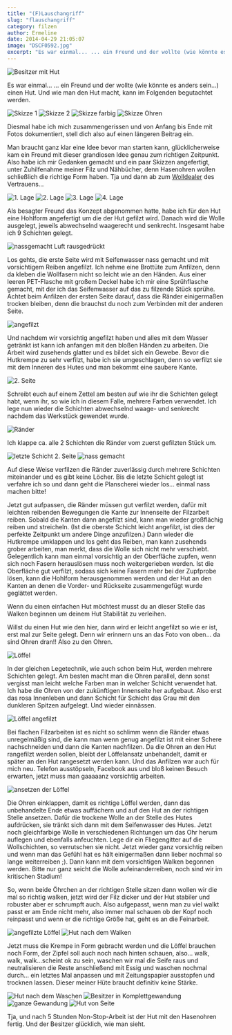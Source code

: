 ```yaml
---
title: "(F)Lauschangriff"
slug: "flauschangriff"
category: filzen
author: Ermeline
date: 2014-04-29 21:05:07
image: "DSCF0592.jpg"
excerpt: "Es war einmal... ... ein Freund und der wollte (wie könnte es anders sein...) einen Hut."
---
```


![Besitzer mit Hut](DSCF0592.jpg)

Es war einmal... ... ein Freund und der wollte (wie könnte es anders sein...) einen Hut. Und wie man den Hut macht, kann im Folgenden begutachtet werden.  


![Skizze 1](DSCF0555.jpg)
![Skizze 2](DSCF0556.jpg)
![Skizze farbig](DSCF0572.jpg)
![Skizze Ohren](DSCF0573.jpg)

Diesmal habe ich mich zusammengerissen und von Anfang bis Ende mit Fotos dokumentiert, stell dich also auf einen längeren Beitrag ein.

Man braucht ganz klar eine Idee bevor man starten kann, glücklicherweise kam ein Freund mit dieser grandiosen Idee genau zum richtigen Zeitpunkt. Also habe ich mir Gedanken gemacht und ein paar Skizzen angefertigt, unter Zuhilfenahme meiner Filz und Nähbücher, denn Hasenohren wollen schließlich die richtige Form haben. Tja und dann ab zum [Wolldealer](http://www.dewullstuuv.de/shop/?XTCsid=c7e1ac307d900ccfcb00aa599ea032c0) des Vertrauens...


![1. Lage](DSCF0571.jpg)
![2. Lage](DSCF0574.jpg)
![3. Lage](DSCF0576.jpg)
![4. Lage](DSCF0577.jpg)

Als besagter Freund das Konzept abgenommen hatte, habe ich für den Hut eine Hohlform angefertigt um die der Hut gefilzt wird. Danach wird die Wolle ausgelegt, jeweils abwechselnd waagerecht und senkrecht. Insgesamt habe ich 9 Schichten gelegt.


![nassgemacht Luft rausgedrückt](DSCF0578.jpg)

Los gehts, die erste Seite wird mit Seifenwasser nass gemacht und mit vorsichtigem Reiben angefilzt. Ich nehme eine Brottüte zum Anfilzen, denn da kleben die Wollfasern nicht so leicht wie an den Händen. Aus einer leeren PET-Flasche mit großem Deckel habe ich mir eine Sprühflasche gemacht, mit der ich das Seifenwasser auf das zu filzende Stück sprühe. Achtet beim Anfilzen der ersten Seite darauf, dass die Ränder einigermaßen trocken bleiben, denn die brauchst du noch zum Verbinden mit der anderen Seite.


![angefilzt](DSCF0579.jpg)

Und nachdem wir vorsichtig angefilzt haben und alles mit dem Wasser getränkt ist kann ich anfangen mit den bloßen Händen zu arbeiten. Die Arbeit wird zusehends glatter und es bildet sich ein Gewebe. Bevor die Hutkrempe zu sehr verfilzt, habe ich sie umgeschlagen, denn so verfilzt sie mit dem Inneren des Hutes und man bekommt eine saubere Kante.  


![2. Seite](DSCF0580.jpg)

Schreibt euch auf einem Zettel am besten auf wie ihr die Schichten gelegt habt, wenn ihr, so wie ich in diesem Falle, mehrere Farben verwendet. Ich lege nun wieder die Schichten abwechselnd waage- und senkrecht nachdem das Werkstück gewendet wurde.


![Ränder](DSCF0581.jpg)

Ich klappe ca. alle 2 Schichten die Ränder vom zuerst gefilzten Stück um.


![letzte Schicht 2. Seite](DSCF0582.jpg)
![nass gemacht](DSCF0583.jpg)

Auf diese Weise verfilzen die Ränder zuverlässig durch mehrere Schichten miteinander und es gibt keine Löcher. Bis die letzte Schicht gelegt ist verfahre ich so und dann geht die Planscherei wieder los... einmal nass machen bitte!

Jetzt gut aufpassen, die Ränder müssen gut verfilzt werden, dafür mit leichten reibenden Bewegungen die Kante zur Innenseite der Filzarbeit reiben. Sobald die Kanten dann angefilzt sind, kann man wieder großflächig reiben und streicheln. (Ist die oberste Schicht leicht angefilzt, ist dies der perfekte Zeitpunkt um andere Dinge anzufilzen.) Dann wieder die Hutkrempe umklappen und los geht das Reiben, man kann zusehends grober arbeiten, man merkt, dass die Wolle sich nicht mehr verschiebt. Gelegentlich kann man einmal vorsichtig an der Oberfläche zupfen, wenn sich noch Fasern herauslösen muss noch weitergerieben werden. Ist die Oberfläche gut verfilzt, sodass sich keine Fasern mehr bei der Zupfprobe lösen, kann die Hohlform herausgenommen werden und der Hut an den Kanten an denen die Vorder- und Rückseite zusammengefügt wurde geglättet werden.

Wenn du einen einfachen Hut möchtest musst du an dieser Stelle das Walken beginnen um deinem Hut Stabilität zu verleihen.

Willst du einen Hut wie den hier, dann wird er leicht angefilzt so wie er ist, erst mal zur Seite gelegt. Denn wir erinnern uns an das Foto von oben... da sind Ohren dran!! Also zu den Ohren.


![Löffel](DSCF0584.jpg)

In der gleichen Legetechnik, wie auch schon beim Hut, werden mehrere Schichten gelegt. Am besten macht man die Ohren parallel, denn sonst vergisst man leicht welche Farben man in welcher Schicht verwendet hat. Ich habe die Ohren von der zukünftigen Innenseite her aufgebaut. Also erst das rosa Innenleben und dann Schicht für Schicht das Grau mit den dunkleren Spitzen aufgelegt. Und wieder einnässen.


![Löffel angefilzt](DSCF0585.jpg)

Bei flachen Filzarbeiten ist es nicht so schlimm wenn die Ränder etwas unregelmäßig sind, die kann man wenn genug angefilzt ist mit einer Schere nachschneiden und dann die Kanten nachfilzen. Da die Ohren an den Hut rangefilzt werden sollen, bleibt der Löffelansatz unbehandelt, damit er später an den Hut rangesetzt werden kann. Und das Anfilzen war auch für mich neu. Telefon ausstöpseln, Facebook aus und bloß keinen Besuch erwarten, jetzt muss man gaaaaanz vorsichtig arbeiten.


![ansetzen der Löffel](DSCF0586.jpg)

Die Ohren einklappen, damit es richtige Löffel werden, dann das unbehandelte Ende etwas auffächern und auf den Hut an der richtigen Stelle ansetzen. Dafür die trockene Wolle an der Stelle des Hutes aufdrücken, sie tränkt sich dann mit dem Seifenwasser des Hutes. Jetzt noch gleichfarbige Wolle in verschiedenen Richtungen um das Ohr herum auflegen und ebenfalls anfeuchten. Lege dir ein Fliegengitter auf die Wollschichten, so verrutschen sie nicht. Jetzt wieder ganz vorsichtig reiben und wenn man das Gefühl hat es hält einigermaßen dann lieber nochmal so lange weiterreiben ;). Dann kann mit dem vorsichtigen Walken begonnen werden. Bitte nur ganz seicht die Wolle aufeinanderreiben, noch sind wir im kritischen Stadium! 

So, wenn beide Öhrchen an der richtigen Stelle sitzen dann wollen wir die mal so richtig walken, jetzt wird der Filz dicker und der Hut stabiler und robuster aber er schrumpft auch. Also aufgepasst, wenn man zu viel walkt passt er am Ende nicht mehr, also immer mal schauen ob der Kopf noch reinpasst und wenn er die richtige Größe hat, geht es an die Feinarbeit.


![angefilzte Löffel](DSCF0587.jpg)
![Hut nach dem Walken](DSCF0588.jpg)

Jetzt muss die Krempe in Form gebracht werden und die Löffel brauchen noch Form, der Zipfel soll auch noch nach hinten schauen, also... walk, walk, walk...scheint ok zu sein, waschen wir mal die Seife raus und neutralisieren die Reste anschließend mit Essig und waschen nochmal durch... ein letztes Mal anpassen und mit Zeitungspapier ausstopfen und trocknen lassen. Dieser meiner Hüte braucht definitiv keine Stärke.


![Hut nach dem Waschen](DSCF0589.jpg)
![Besitzer in Komplettgewandung](DSCF0591.jpg)
![ganze Gewandung](DSCF0590.jpg)
![Hut von Seite](DSCF0593.jpg)

Tja, und nach 5 Stunden Non-Stop-Arbeit ist der Hut mit den Hasenohren fertig. Und der Besitzer glücklich, wie man sieht.    
